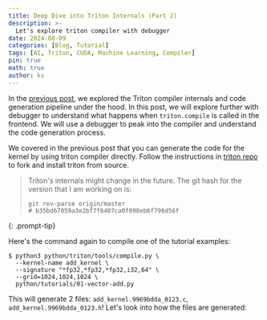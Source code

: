 ```yaml
---
title: Deep Dive into Triton Internals (Part 2)
description: >-
  Let's explore triton compiler with debugger
date: 2024-08-09
categories: [Blog, Tutorial]
tags: [AI, Triton, CUDA, Machine Learning, Compiler]
pin: true
math: true
author: ks
---
```


In the [previous post](../deep-dive-into-triton-internals/), we explored the Triton compiler internals and code generation pipeline under the hood. In this post, we will explore further with debugger to understand what happens when `triton.compile` is called in the frontend. We will use a debugger to peak into the compiler and understand the code generation process. 

We covered in the previous post that you can generate the code for the kernel by using triton compiler directly. Follow the instructions in [triton repo](https://github.com/triton-lang/triton) to fork and install triton from source. 

> Triton's internals might change in the future. The git hash for the version that I am working on is:
> 
> ```shell
> git rev-parse origin/master
> # b35bd67059a3e2bf7f6407ca0f098eb6f796d56f
> ```
{: .prompt-tip}

Here's the command again to compile one of the tutorial examples:

```shell
$ python3 python/triton/tools/compile.py \
  --kernel-name add_kernel \
  --signature "*fp32,*fp32,*fp32,i32,64" \
  --grid=1024,1024,1024 \
  python/tutorials/01-vector-add.py
```
This will generate 2 files: `add_kernel.9969bdda_0123.c`, `add_kernel.9969bdda_0123.h`! Let's look into how the files are generated:



